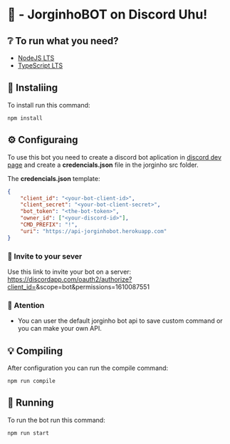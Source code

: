 # 🤖 - JorginhoBOT on Discord Uhu!

## ❔ To run what you need?

- [NodeJS LTS](https://nodejs.org/en/download/)
- [TypeScript LTS](https://www.npmjs.com/package/typescript)

## 🎉 Instaliing

To install run this command:

```shell
npm install
```

## ⚙️ Configuraing

To use this bot you need to create a discord bot aplication in [discord dev page](https://discord.com/developers/applications/) and create a **credencials.json** file in the jorginho src folder.

The **credencials.json** template:
```json
{
	"client_id": "<your-bot-client-id>",
	"client_secret": "<your-bot-client-secret>",
	"bot_token": "<the-bot-token>",
	"owner_id": ["<your-discord-id>"],
	"CMD_PREFIX": "!",
	"uri": "https://api-jorginhobot.herokuapp.com"
}
```

### 📩 Invite to your sever

Use this link to invite your bot on a server: https://discordapp.com/oauth2/authorize?client_id=<your-bot-client-id>&scope=bot&permissions=1610087551

### 🛑 Atention

- You can user the default jorginho bot api to save custom command or you can make your own API.

## 💡 Compiling

After configuration you can run the compile command:

```shell
npm run compile
```

## 🔮 Running

To run the bot run this command:

```shell
npm run start
```

